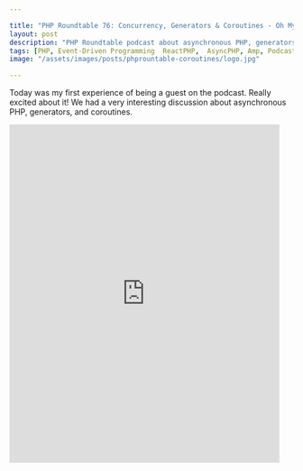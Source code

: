 ```yaml
---

title: "PHP Roundtable 76: Concurrency, Generators & Coroutines - Oh My!"
layout: post
description: "PHP Roundtable podcast about asynchronous PHP, generators and coroutines"
tags: [PHP, Event-Driven Programming  ReactPHP,  AsyncPHP, Amp, Podcast]
image: "/assets/images/posts/phprountable-coroutines/logo.jpg" 

---
```


Today was my first experience of being a guest on the podcast. Really excited about it! We had a very interesting discussion about asynchronous PHP, generators, and coroutines.

<iframe width="95%" height="600" src="https://www.youtube.com/embed/dmH5N02LnNs" frameborder="0" allow="autoplay; encrypted-media" allowfullscreen></iframe>

